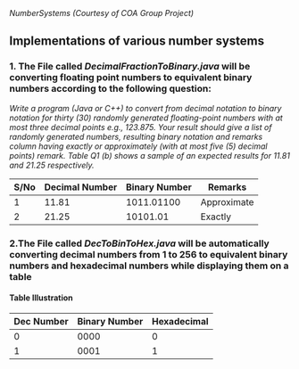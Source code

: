 </h1><i> NumberSystems (Courtesy of COA Group Project)</h1></i>
 <h2><b>Implementations of various number systems</b></h2>
 
 <h3>1. The File called <em>DecimalFractionToBinary.java</em> will be converting floating point numbers to equivalent binary numbers according to the following question:<br></h3>

 <p><i>Write a program (Java or C++) to convert from decimal notation to binary notation for thirty (30) 
 randomly generated floating-point numbers with at most three decimal points e.g., 123.875. Your result
should give a list of randomly generated numbers, resulting binary notation and remarks column having
exactly or approximately (with at most five (5) decimal points) remark. Table Q1 (b) shows a sample of an 
expected results for 11.81 and 21.25 respectively.</p></i>

<table>
<thead>
<th>S/No</th>
<th>Decimal Number</th>
<th>Binary Number</th>
<th>Remarks</th>
</thead>
<tbody>
<tr>
<td>1</td>
<td>11.81</td>
<td>1011.01100</td>
<td>Approximate</td>
</tr>

<tr>
<td>2</td>
<td>21.25</td>
<td>10101.01</td>
<td>Exactly</td>
</tr>

</tbody>
</table>

 <h3>2.The File called <em>DecToBinToHex.java</em> will be automatically converting decimal numbers from 1 to 256 to equivalent binary numbers and hexadecimal numbers while displaying them on a table<br></h3>
    
</p>

<h4>Table Illustration</h4>
<table>
<thead>

<th>Dec Number</th>
<th>Binary Number</th>
<th>Hexadecimal</th>
</thead>
<tbody>
<tr>

<td>0</td>
<td>0000</td>
<td>0</td>
</tr>

<tr>

<td>1</td>
<td>0001</td>
<td>1</td>
</tr>

</tbody>
</table> 



